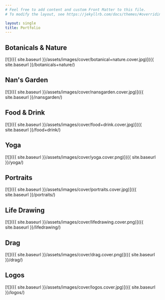 ```yaml
---
# Feel free to add content and custom Front Matter to this file.
# To modify the layout, see https://jekyllrb.com/docs/themes/#overriding-theme-defaults

layout: single
title: Portfolio
---
```


## Botanicals & Nature
[![]({{ site.baseurl }}/assets/images/cover/botanical+nature.cover.jpg)]({{ site.baseurl }}/botanicals+nature/)

## Nan's Garden
[![]({{ site.baseurl }}/assets/images/cover/nansgarden.cover.jpg)]({{ site.baseurl }}/nansgarden/)

## Food & Drink
[![]({{ site.baseurl }}/assets/images/cover/food+drink.cover.jpg)]({{ site.baseurl }}/food+drink/)

## Yoga
[![]({{ site.baseurl }}/assets/images/cover/yoga.cover.png)]({{ site.baseurl }}/yoga/)

## Portraits
[![]({{ site.baseurl }}/assets/images/cover/portraits.cover.jpg)]({{ site.baseurl }}/portraits/)

## Life Drawing
[![]({{ site.baseurl }}/assets/images/cover/lifedrawing.cover.png)]({{ site.baseurl }}/lifedrawing/)

## Drag
[![]({{ site.baseurl }}/assets/images/cover/drag.cover.png)]({{ site.baseurl }}/drag/)

## Logos
[![]({{ site.baseurl }}/assets/images/cover/logos.cover.jpg)]({{ site.baseurl }}/logos/)

